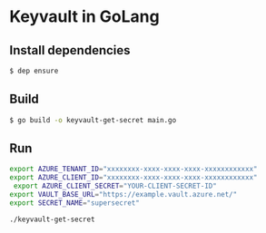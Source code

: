 # Keyvault in GoLang

## Install dependencies
```sh
$ dep ensure
```

## Build
```sh
$ go build -o keyvault-get-secret main.go
```
## Run

```sh
export AZURE_TENANT_ID="xxxxxxxx-xxxx-xxxx-xxxx-xxxxxxxxxxxx"
export AZURE_CLIENT_ID="xxxxxxxx-xxxx-xxxx-xxxx-xxxxxxxxxxxx"
 export AZURE_CLIENT_SECRET="YOUR-CLIENT-SECRET-ID"
export VAULT_BASE_URL="https://example.vault.azure.net/"
export SECRET_NAME="supersecret"

./keyvault-get-secret
```